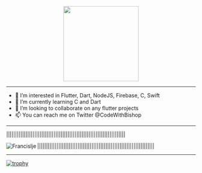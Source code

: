 <div id="header" align="center">
  <img src="https://media.giphy.com/media/RbDKaczqWovIugyJmW/giphy.gif" width="200"/>
</div>


--------------------------------------------------------------------
- 👀 I’m interested in Flutter, Dart, NodeJS, Firebase, C, Swift
- 🌱 I’m currently learning C and Dart
- 💞️ I’m looking to collaborate on any flutter projects
- 📫 You can reach me on Twitter @CodeWithBishop

<!---
FrancisIje/FrancisIje is a ✨ special ✨ repository because its `README.md` (this file) appears on your GitHub profile.
You can click the Preview link to take a look at your changes.
--->

--------------------------------------------------------------------
||||||||||||||||||||||||||||||||||||||||||||||||||||||||||||||||||||

<img align="left" src="https://camo.githubusercontent.com/636c7f41758cfe67139d45953c1e1299529386a07ed1f67af61c857177d5efbc/68747470733a2f2f6769746875622d726561646d652d73746174732e76657263656c2e6170702f6170692f746f702d6c616e67733f757365726e616d653d666f6c616f6c75776166656d692673686f775f69636f6e733d74727565266c6f63616c653d656e267468656d653d67727576626f78266c61796f75743d636f6d70616374" alt="FrancisIje" data-canonical-src="https://github-readme-stats.vercel.app/api/top-langs?username=FrancisIje&amp;show_icons=true&amp;locale=en&amp;theme=gruvbox&amp;layout=compact" style="max-width: 100%;">


|||||||||||||||||||||||||||||||||||||||||||||||||||||||||||||||||||

--------------------------------------------------------------------


[![trophy](https://github-profile-trophy.vercel.app/?username=FrancisIje)](https://github.com/ryo-ma/github-profile-trophy)
